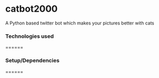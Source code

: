 # catbot2000

A Python based twitter bot which makes your pictures better with cats

### Technologies used
======

### Setup/Dependencies
======
